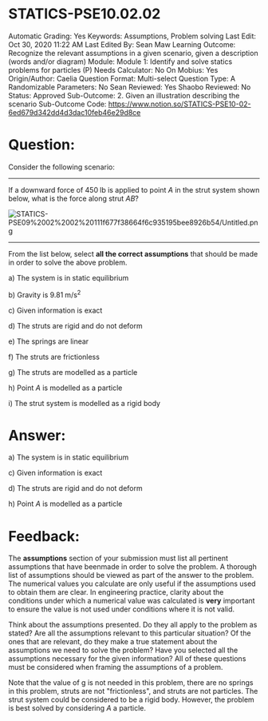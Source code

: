 # STATICS-PSE10.02.02

Automatic Grading: Yes
Keywords: Assumptions, Problem solving
Last Edit: Oct 30, 2020 11:22 AM
Last Edited By: Sean Maw
Learning Outcome: Recognize the relevant assumptions in a given scenario, given a description (words and/or diagram)
Module: Module 1: Identify and solve statics problems for particles (P)
Needs Calculator: No
On Mobius: Yes
Origin/Author: Caelia
Question Format: Multi-select
Question Type: A
Randomizable Parameters: No
Sean Reviewed: Yes
Shaobo Reviewed: No
Status: Approved
Sub-Outcome: 2. Given an illustration describing the scenario
Sub-Outcome Code: https://www.notion.so/STATICS-PSE10-02-6ed679d342dd4d3dac10feb46e29d8ce

# Question:

Consider the following scenario:

---

If a downward force of $450\;\mathrm{lb}$ is applied to point $A$ in the strut system shown below, what is the force along strut $A$$B$?

![STATICS-PSE09%2002%2002%20111f677f38664f6c935195bee8926b54/Untitled.png](STATICS-PSE09%2002%2002%20111f677f38664f6c935195bee8926b54/Untitled.png)

---

From the list below, select **all the correct assumptions** that should be made in order to solve the above problem. 

a) The system is in static equilibrium

b) Gravity is $9.81\;\mathrm{m/s^2}$

c) Given information is exact

d) The struts are rigid and do not deform

e) The springs are linear

f) The struts are frictionless

g) The struts are modelled as a particle

h) Point $A$ is modelled as a particle

i) The strut system is modelled as a rigid body

# Answer:

a) The system is in static equilibrium

c) Given information is exact

d) The struts are rigid and do not deform

h) Point $A$ is modelled as a particle

# Feedback:

The **assumptions** section of your submission must list all pertinent assumptions that have beenmade in order to solve the problem. A thorough list of assumptions should be viewed as part of the answer to the problem. The numerical values you calculate are only useful if the assumptions used to obtain them are clear. In engineering practice, clarity about the conditions under which a numerical value was calculated is **very** important to ensure the value is not used under conditions where it is not valid.

Think about the assumptions presented. Do they all apply to the problem as stated? Are all the assumptions relevant to this particular situation? Of the ones that are relevant, do they make a true statement about the assumptions we need to solve the problem? Have you selected all the assumptions necessary for the given information? All of these questions must be considered when framing the assumptions of a problem. 

Note that the value of g is not needed in this problem, there are no springs in this problem, struts are not "frictionless", and struts are not particles.  The strut system could be considered to be a rigid body.  However, the problem is best solved by considering $A$ a particle.